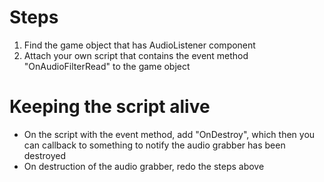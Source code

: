 # Steps
1. Find the game object that has AudioListener component
2. Attach your own script that contains the event method "OnAudioFilterRead" to the game object

# Keeping the script alive
- On the script with the event method, add "OnDestroy", which then you can callback to something to notify the audio grabber has been destroyed
- On destruction of the audio grabber, redo the steps above